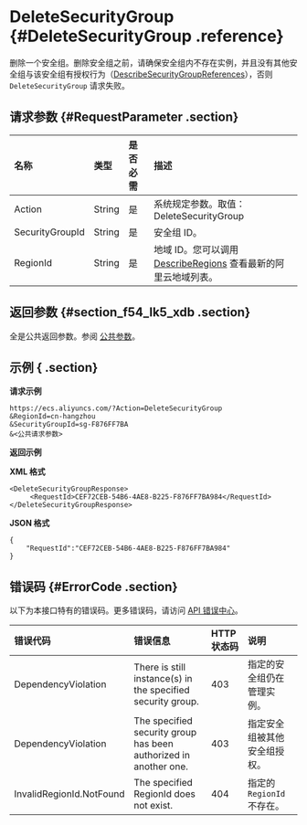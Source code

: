 # DeleteSecurityGroup {#DeleteSecurityGroup .reference}

删除一个安全组。删除安全组之前，请确保安全组内不存在实例，并且没有其他安全组与该安全组有授权行为（[DescribeSecurityGroupReferences](cn.zh-CN/API参考/安全组/DescribeSecurityGroupReferences.md#)），否则 `DeleteSecurityGroup` 请求失败。

## 请求参数 {#RequestParameter .section}

|名称|类型|是否必需|描述|
|:-|:-|:---|:-|
|Action|String|是|系统规定参数。取值：DeleteSecurityGroup|
|SecurityGroupId|String|是|安全组 ID。|
|RegionId|String|是|地域 ID。您可以调用 [DescribeRegions](cn.zh-CN/API参考/地域/DescribeRegions.md#) 查看最新的阿里云地域列表。|

## 返回参数 {#section_f54_lk5_xdb .section}

全是公共返回参数。参阅 [公共参数](cn.zh-CN/API参考/调用方式/公共参数.md#commonResponseParameters)。

## 示例 { .section}

**请求示例** 

```
https://ecs.aliyuncs.com/?Action=DeleteSecurityGroup
&RegionId=cn-hangzhou
&SecurityGroupId=sg-F876FF7BA
&<公共请求参数>
```

**返回示例** 

**XML 格式**

```
<DeleteSecurityGroupResponse>
     <RequestId>CEF72CEB-54B6-4AE8-B225-F876FF7BA984</RequestId>
</DeleteSecurityGroupResponse>
```

 **JSON 格式** 

```
{
    "RequestId":"CEF72CEB-54B6-4AE8-B225-F876FF7BA984"
}
```

## 错误码 {#ErrorCode .section}

以下为本接口特有的错误码。更多错误码，请访问 [API 错误中心](https://error-center.aliyun.com/status/product/Ecs)。

|错误代码|错误信息|HTTP 状态码|说明|
|:---|:---|:-------|:-|
|DependencyViolation|There is still instance\(s\) in the specified security group.|403|指定的安全组仍在管理实例。|
|DependencyViolation|The specified security group has been authorized in another one.|403|指定安全组被其他安全组授权。|
|InvalidRegionId.NotFound|The specified RegionId does not exist.|404|指定的 `RegionId` 不存在。|

